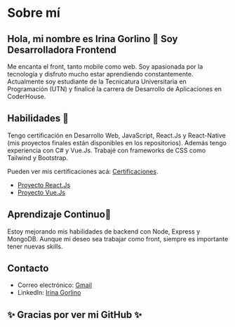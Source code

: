 # Sobre mí

##  Hola, mi nombre es Irina Gorlino 👋 Soy Desarrolladora Frontend
Me encanta el front, tanto mobile como web. Soy apasionada por la tecnología y disfruto mucho estar aprendiendo constantemente. Actualmente soy estudiante de la Tecnicatura Universitaria en Programación (UTN) y finalicé la carrera de Desarrollo de Aplicaciones en CoderHouse. 

## Habilidades 🚀

Tengo certificación en Desarrollo Web, JavaScript, React.Js y React-Native (mis proyectos finales están disponibles en los repositorios).
Además tengo experiencia con C# y Vue.Js. Trabajé con frameworks de CSS como Tailwind y Bootstrap.

Pueden ver mis certificaciones acá: [Certificaciones](https://drive.google.com/drive/folders/1dlpXlUNT8Tu9iwicQyHZU45X1CtEA0EJ?usp=drive_link).

- [Proyecto React.Js](https://proyecto-final-ecommerce-gorlino.vercel.app/)
- [Proyecto Vue.Js](https://cripto-gorlino.vercel.app/)

## Aprendizaje Continuo🌱

Estoy mejorando mis habilidades de backend con Node, Express y MongoDB. Aunque mi deseo sea trabajar como front, siempre es importante tener nuevas skills.

## Contacto

- Correo electrónico: [Gmail](irinagorlino@gmail.com)
- LinkedIn: [Irina Gorlino](https://www.linkedin.com/in/irina-gorlino/)

## ✨ Gracias por ver mi GitHub ✨

<!--
**irinag00/irinag00** is a ✨ _special_ ✨ repository because its `README.md` (this file) appears on your GitHub profile.

Here are some ideas to get you started:

- 🔭 I’m currently working on ...
- 🌱 I’m currently learning ...
- 👯 I’m looking to collaborate on ...
- 🤔 I’m looking for help with ...
- 💬 Ask me about ...
- 📫 How to reach me: ...
- 😄 Pronouns: ...
- ⚡ Fun fact: ...
-->
